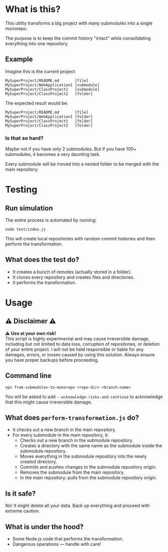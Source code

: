 # What is this?

This utility transforms a big project with many submodules into a single monorepo.

The purpose is to keep the commit history "intact" while consolidating everything into one repository.

## Example

Imagine this is the current project:

```
MySuperProject/README.md       [file]
MySuperProject/WebApplication1 [submodule]
MySuperProject/ClassProject1   [submodule]
MySuperProject/ClassProject2   [folder]
```

The expected result would be:

```
MySuperProject/README.md       [file]
MySuperProject/WebApplication1 [folder]
MySuperProject/ClassProject1   [folder]
MySuperProject/ClassProject2   [folder]
```

### Is that so hard?

Maybe not if you have only 2 submodules. But if you have 100+ submodules, it becomes a very daunting task.

Every submodule will be moved into a nested folder to be merged with the main repository.

# Testing

## Run simulation

The entire process is automated by running:

```
node test/index.js
```

This will create local repositories with random commit histories and then perform the transformation.

## What does the test do?

- It creates a bunch of remotes (actually stored in a folder).
- It clones every repository and creates files and directories.
- It performs the transformation.

# Usage

## ⚠ Disclaimer ⚠

⚠ **Use at your own risk!**  
This script is highly experimental and may cause irreversible damage, including but not limited to data loss, corruption of repositories, or deletion of your entire project. I will not be held responsible or liable for any damages, errors, or losses caused by using this solution. Always ensure you have proper backups before proceeding.

## Command line

```
npx from-submodules-to-monorepo <repo-dir> <branch-name>
```

You will be asked to add `--acknowledge-risks-and-continue` to acknowledge that this might cause irreversible damage.

## What does `perform-transformation.js` do?

- It checks out a new branch in the main repository.
- For every submodule in the main repository, it:
    - Checks out a new branch in the submodule repository.
    - Creates a directory with the same name as the submodule inside the submodule repository.
    - Moves everything in the submodule repository into the newly created directory.
    - Commits and pushes changes to the submodule repository origin.
    - Removes the submodule from the main repository.
    - In the main repository: pulls from the submodule repository origin.

## Is it safe?

No! It might delete all your data. Back up everything and proceed with extreme caution.

## What is under the hood?

- Some Node.js code that performs the transformation.
- Dangerous operations — handle with care!
